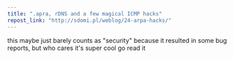 ```yaml
---
title: ".apra, rDNS and a few magical ICMP hacks"
repost_link: "http://sdomi.pl/weblog/24-arpa-hacks/"
---
```


this maybe just barely counts as "security" because it resulted in some bug reports, but who cares it's super cool go read it
